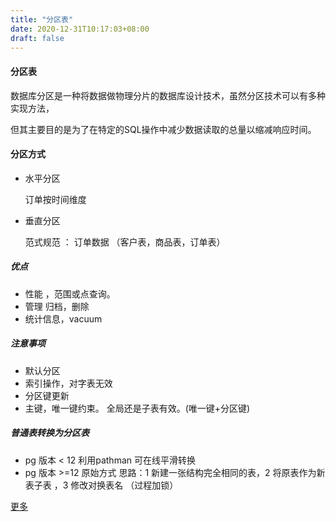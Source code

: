 ```yaml
---
title: "分区表"
date: 2020-12-31T10:17:03+08:00
draft: false
---
```


#### 分区表

数据库分区是一种将数据做物理分片的数据库设计技术，虽然分区技术可以有多种实现方法，

但其主要目的是为了在特定的SQL操作中减少数据读取的总量以缩减响应时间。

#### 分区方式

- 水平分区  

  订单按时间维度  

- 垂直分区

  范式规范 ： 订单数据 （客户表，商品表，订单表）

##### 优点

- 性能 ，范围或点查询。
- 管理 归档，删除
- 统计信息，vacuum

##### 注意事项

- 默认分区
- 索引操作，对字表无效
- 分区键更新
- 主键，唯一键约束。 全局还是子表有效。(唯一键+分区键)

##### 普通表转换为分区表

- pg 版本 < 12 利用pathman 可在线平滑转换
- pg 版本 >=12 原始方式 思路：1 新建一张结构完全相同的表，2 将原表作为新表子表 ，3 修改对换表名 （过程加锁）

[更多](../postgres/book/.pt) 
